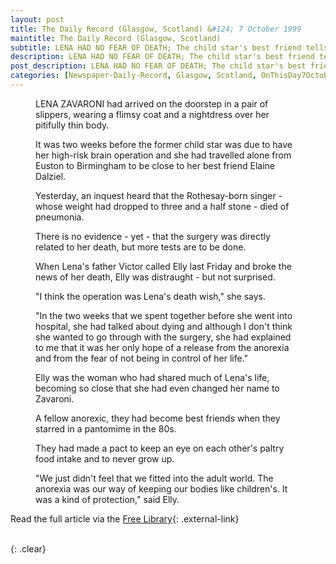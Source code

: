 ```yaml
---
layout: post
title: The Daily Record (Glasgow, Scotland) &#124; 7 October 1999
maintitle: The Daily Record (Glasgow, Scotland)
subtitle: LENA HAD NO FEAR OF DEATH; The child star's best friend tells how Lena wanted to find an end to the anorexia which had plagued her life.
description: LENA HAD NO FEAR OF DEATH; The child star's best friend tells how Lena wanted to find an end to the anorexia which had plagued her life.
post_description: LENA HAD NO FEAR OF DEATH; The child star's best friend tells how Lena wanted to find an end to the anorexia which had plagued her life.
categories: [Newspaper-Daily-Record, Glasgow, Scotland, OnThisDay7October]
---
```


<figure class="fig3">
<p>LENA ZAVARONI had arrived on the doorstep in a pair of slippers, wearing a flimsy coat and a nightdress over her pitifully thin body.</p>
<p>It was two weeks before the former child star was due to have her high-risk brain operation and she had travelled alone from Euston to Birmingham to be close to her best friend Elaine Dalziel.</p>
<p>Yesterday, an inquest heard that the Rothesay-born singer - whose weight had dropped to three and a half stone - died of pneumonia.</p>
<p>There is no evidence - yet - that the surgery was directly related to her death, but more tests are to be done.</p>
<p>When Lena's father Victor called Elly last Friday and broke the news of her death, Elly was distraught - but not surprised.</p>
<p>"I think the operation was Lena's death wish," she says.</p>
<p>"In the two weeks that we spent together before she went into hospital, she had talked about dying and although I don't think she wanted to go through with the surgery, she had explained to me that it was her only hope of a release from the anorexia and from the fear of not being in control of her life."</p>
<p>Elly was the woman who had shared much of Lena's life, becoming so close that she had even changed her name to Zavaroni.</p>
<p>A fellow anorexic, they had become best friends when they starred in a pantomime in the 80s.</p>
<p>They had made a pact to keep an eye on each other's paltry food intake and to never grow up.</p>
<p>"We just didn't feel that we fitted into the adult world. The anorexia was our way of keeping our bodies like children's. It was a kind of protection," said Elly.</p>
</figure>

Read the full article via the [Free Library](http://www.thefreelibrary.com/LENA+HAD+NO+FEAR+OF+DEATH%3B+The+child+star%27s+best+friend+tells+how...-a060330638){: .external-link}

<br />{: .clear}

